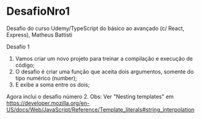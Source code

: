 # DesafioNro1
Desafio do curso Udemy/TypeScript do básico ao avançado (c/ React, Express), Matheus Battisti

Desafio 1
1. Vamos criar um novo projeto para treinar a compilação e execução de código;
2. O desafio é criar uma função que aceita dois argumentos, somente do tipo numérico (number);
3. E exibe a soma entre os dois;

Agora inclui o desafio número 2.
Obs: Ver "Nesting templates" em https://developer.mozilla.org/en-US/docs/Web/JavaScript/Reference/Template_literals#string_interpolation
